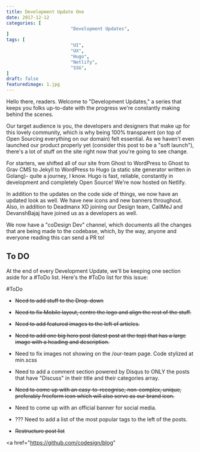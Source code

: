 ```yaml
---
title: Development Update One
date: 2017-12-12
categories: [
						"Development Updates",
]
tags: [
						"UI",
						"UX",
						"Hugo",
						"Netlify",
						"SSG",
]
draft: false
featuredimage: 1.jpg
---
```


Hello there, readers. Welcome to "Development Updates," a series that keeps you folks up-to-date with the progress we're constantly making behind the scenes.

Our target audience is you, the developers and designers that make up for this lovely community, which is why being 100% transparent (on top of Open Sourcing everything on our domain) felt essential. As we haven't even launched our product properly yet (consider this post to be a "soft launch"), there's a lot of stuff on the site right now that you're going to see change.

For starters, we shifted all of our site from Ghost to WordPress to Ghost to Grav CMS to Jekyll to WordPress to Hugo (a static site generator written in Golang)- quite a journey, I know. Hugo is fast, reliable, constantly in development and completely Open Source! We're now hosted on Netlify.

In addition to the updates on the code side of things, we now have an updated look as well. We have new icons and new banners throughout. Also, in addition to Deadmanx XD joining our Design team, CallMeJ and DevanshBajaj have joined us as a developers as well.

We now have a "coDesign Dev" channel, which documents all the changes that are being made to the codebase, which, by the way, anyone and everyone reading this can send a PR to!

<h2>To DO</h2>

At the end of every Development Update, we'll be keeping one section aside for a #ToDo list. Here's the #ToDo list for this issue:

#ToDo

- ~~Need to add stuff to the Drop-down~~

- ~~Need to fix Mobile layout, centre the logo and align the rest of the stuff.~~

- ~~Need to add featured images to the left of articles.~~

- ~~Need to add one big hero post (latest post at the top) that has a large image with a heading and description.~~

- Need to fix images not showing on the /our-team page. Code stylized at min.scss

- Need to add a comment section powered by Disqus to ONLY the posts that have "Discuss" in their title and their categories array.

- ~~Need to come up with an easy-to-recognise, non-complex, unique, preferably freeform icon which will also serve as our brand icon.~~

- Need to come up with an official banner for social media.

- ??? Need to add a list of the most popular tags to the left of the posts.

- ~~Restructure post list~~

<a href="https://github.com/codesign/blog"
